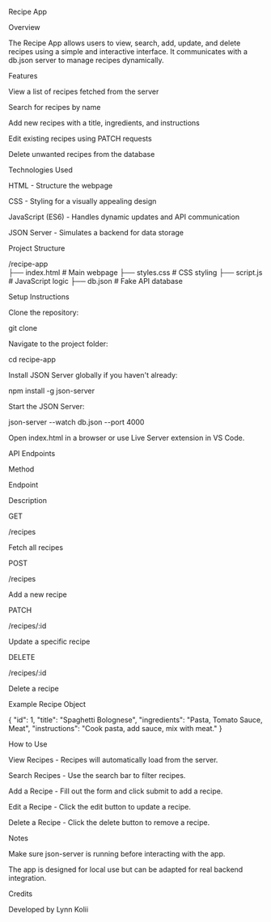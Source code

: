 Recipe App

 Overview

The Recipe App allows users to view, search, add, update, and delete recipes using a simple and interactive interface. It communicates with a db.json server to manage recipes dynamically.

 Features

View a list of recipes fetched from the server

Search for recipes by name

Add new recipes with a title, ingredients, and instructions

Edit existing recipes using PATCH requests

Delete unwanted recipes from the database

 Technologies Used

HTML - Structure the webpage

CSS - Styling for a visually appealing design

JavaScript (ES6) - Handles dynamic updates and API communication

JSON Server - Simulates a backend for data storage

Project Structure

/recipe-app  
 ├── index.html  # Main webpage
 ├── styles.css  # CSS styling
 ├── script.js   # JavaScript logic
 ├── db.json     # Fake API database

 Setup Instructions

Clone the repository:

git clone <your-repo-url>

Navigate to the project folder:

cd recipe-app

Install JSON Server globally if you haven't already:

npm install -g json-server

Start the JSON Server:

json-server --watch db.json --port 4000

Open index.html in a browser or use Live Server extension in VS Code.

 API Endpoints

Method

Endpoint

Description

GET

/recipes

Fetch all recipes

POST

/recipes

Add a new recipe

PATCH

/recipes/:id

Update a specific recipe

DELETE

/recipes/:id

Delete a recipe

 Example Recipe Object

{
  "id": 1,
  "title": "Spaghetti Bolognese",
  "ingredients": "Pasta, Tomato Sauce, Meat",
  "instructions": "Cook pasta, add sauce, mix with meat."
}

How to Use

View Recipes - Recipes will automatically load from the server.

Search Recipes - Use the search bar to filter recipes.

Add a Recipe - Fill out the form and click submit to add a recipe.

Edit a Recipe - Click the edit button to update a recipe.

Delete a Recipe - Click the delete button to remove a recipe.

 Notes

Make sure json-server is running before interacting with the app.

The app is designed for local use but can be adapted for real backend integration.

Credits

Developed by Lynn Kolii 

